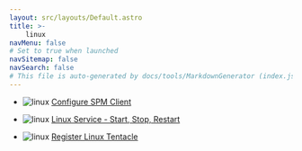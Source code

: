 ```yaml
---
layout: src/layouts/Default.astro
title: >-
    linux
navMenu: false
# Set to true when launched
navSitemap: false
navSearch: false
# This file is auto-generated by docs/tools/MarkdownGenerator (index.js)
---
```


<ul>

<li>

![linux](https://i.octopus.com/library/step-templates/linux.png) [Configure SPM Client](/integrations/linux/configure-spm-client)

</li>
        
<li>

![linux](https://i.octopus.com/library/step-templates/linux.png) [Linux Service - Start, Stop, Restart](/integrations/linux/linux-service-start-stop-restart)

</li>
        
<li>

![linux](https://i.octopus.com/library/step-templates/linux.png) [Register Linux Tentacle](/integrations/linux/register-linux-tentacle)

</li>
        
</ul>
